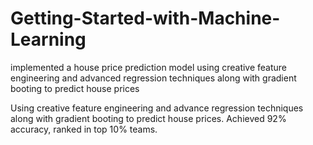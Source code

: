 # Getting-Started-with-Machine-Learning

implemented a house price prediction model using creative feature engineering and advanced regression techniques along with gradient booting to predict house prices

Using creative feature engineering and advance regression techniques along with gradient booting to predict house prices. Achieved 92% accuracy, ranked in top 10% teams.
